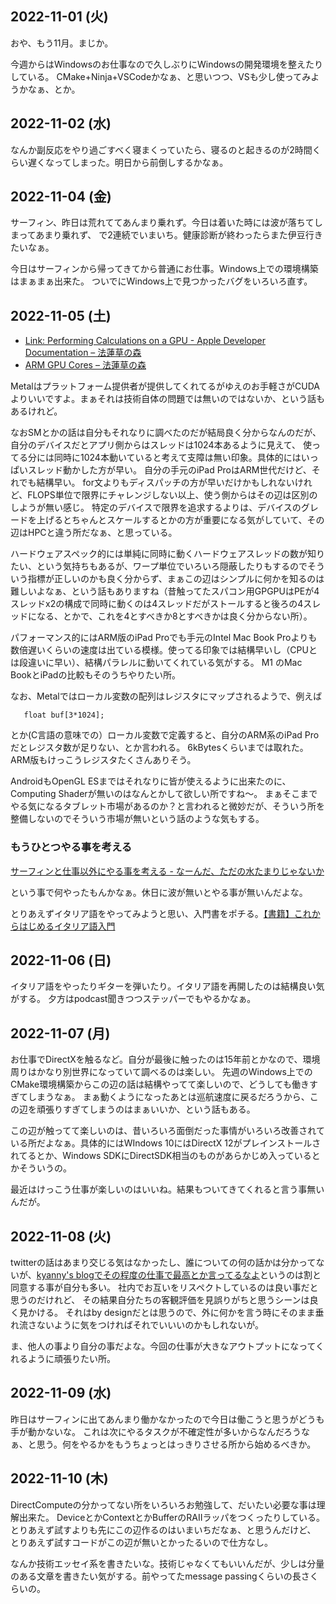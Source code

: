 ## 2022-11-01 (火)

おや、もう11月。まじか。

今週からはWindowsのお仕事なので久しぶりにWindowsの開発環境を整えたりしている。
CMake+Ninja+VSCodeかなぁ、と思いつつ、VSも少し使ってみようかなぁ、とか。

## 2022-11-02 (水)

なんか副反応をやり過ごすべく寝まくっていたら、寝るのと起きるのが2時間くらい遅くなってしまった。明日から前倒しするかなぁ。

## 2022-11-04 (金)

サーフィン、昨日は荒れててあんまり乗れず。今日は着いた時には波が落ちてしまってあまり乗れず、
で2連続でいまいち。健康診断が終わったらまた伊豆行きたいなぁ。

今日はサーフィンから帰ってきてから普通にお仕事。Windows上での環境構築はまぁまぁ出来た。
ついでにWindows上で見つかったバグをいろいろ直す。

## 2022-11-05 (土)

- [Link: Performing Calculations on a GPU - Apple Developer Documentation – 法蓮草の森](https://records.dodgson.org/2022/11/04/link-performing-calculations-on-a-gpu-apple-developer-documentation/)
- [ARM GPU Cores – 法蓮草の森](https://records.dodgson.org/2022/11/04/arm-gpu-cores/)

Metalはプラットフォーム提供者が提供してくれてるがゆえのお手軽さがCUDAよりいいですよ。まぁそれは技術自体の問題では無いのではないか、という話もあるけれど。

なおSMとかの話は自分もそれなりに調べたのだが結局良く分からなんのだが、自分のデバイスだとアプリ側からはスレッドは1024本あるように見えて、
使ってる分には同時に1024本動いていると考えて支障は無い印象。具体的にはいっぱいスレッド動かした方が早い。
自分の手元のiPad ProはARM世代だけど、それでも結構早い。
for文よりもディスパッチの方が早いだけかもしれないけれど、FLOPS単位で限界にチャレンジしない以上、使う側からはその辺は区別のしようが無い感じ。
特定のデバイスで限界を追求するよりは、デバイスのグレードを上げるとちゃんとスケールするとかの方が重要になる気がしていて、その辺はHPCと違う所だなぁ、と思っている。

ハードウェアスペック的には単純に同時に動くハードウェアスレッドの数が知りたい、という気持ちもあるが、ワープ単位でいろいろ隠蔽したりもするのでそういう指標が正しいのかも良く分からず、まぁこの辺はシンプルに何かを知るのは難しいよなぁ、という話もありますね（昔触ってたスパコン用GPGPUはPEが4スレッドx2の構成で同時に動くのは4スレッドだがストールすると後ろの4スレッドになる、とかで、これを4とすべきか8とすべきかは良く分からない所）。

パフォーマンス的にはARM版のiPad Proでも手元のIntel Mac Book Proよりも数倍遅いくらいの速度は出ている模様。使ってる印象では結構早いし（CPUとは段違いに早い）、結構パラレルに動いてくれている気がする。
M1 のMac BookとiPadの比較もそのうちやりたい所。

なお、Metalではローカル変数の配列はレジスタにマップされるようで、例えば

```
   float buf[3*1024];
```

とか(C言語の意味での）ローカル変数で定義すると、自分のARM系のiPad Proだとレジスタ数が足りない、とか言われる。
6kBytesくらいまでは取れた。ARM版もけっこうレジスタたくさんありそう。

AndroidもOpenGL ESまではそれなりに皆が使えるように出来たのに、Computing Shaderが無いのはなんとかして欲しい所ですね〜。
まぁそこまでやる気になるタブレット市場があるのか？と言われると微妙だが、そういう所を整備しないのでそういう市場が無いという話のような気もする。

### もうひとつやる事を考える

[サーフィンと仕事以外にやる事を考える - なーんだ、ただの水たまりじゃないか](https://karino2.github.io/2022/11/05/surf_work_and.html)

という事で何やったもんかなぁ。休日に波が無いとやる事が無いんだよな。

とりあえずイタリア語をやってみようと思い、入門書をポチる。[【書籍】これからはじめるイタリア語入門](【書籍】これからはじめるイタリア語入門.md)

## 2022-11-06 (日)

イタリア語をやったりギターを弾いたり。イタリア語を再開したのは結構良い気がする。
夕方はpodcast聞きつつステッパーでもやるかなぁ。

## 2022-11-07 (月)

お仕事でDirectXを触るなど。自分が最後に触ったのは15年前とかなので、環境周りはかなり別世界になっていて調べるのは楽しい。
先週のWindows上でのCMake環境構築からこの辺の話は結構やってて楽しいので、どうしても働きすぎてしまうなぁ。
まぁ動くようになったあとは巡航速度に戻るだろうから、この辺を頑張りすぎてしまうのはまぁいいか、という話もある。

この辺が触ってて楽しいのは、昔いろいろ面倒だった事情がいろいろ改善されている所だよなぁ。具体的にはWIndows 10にはDirectX 12がプレインストールされてるとか、Windows SDKにDirectSDK相当のものがあらかじめ入っているとかそういうの。

最近はけっこう仕事が楽しいのはいいね。結果もついてきてくれると言う事無いんだが。

## 2022-11-08 (火)

twitterの話はあまり交じる気はなかったし、誰についての何の話かは分かってないが、[kyanny's blogでその程度の仕事で最高とか言ってるなよ](https://blog.kyanny.me/entry/2022/11/07/233149)というのは割と同意する事が自分も多い。
社内でお互いをリスペクトしているのは良い事だと思うのだけれど、
その結果自分たちの客観評価を見誤りがちと思うシーンは良く見かける。
それはby designだとは思うので、外に何かを言う時にそのまま垂れ流さないように気をつければそれでいいいのかもしれないが。

ま、他人の事より自分の事だよな。今回の仕事が大きなアウトプットになってくれるように頑張りたい所。

## 2022-11-09 (水)

昨日はサーフィンに出てあんまり働かなかったので今日は働こうと思うがどうも手が動かないな。
これは次にやるタスクが不確定性が多いからなんだろうなぁ、と思う。何をやるかをもうちょっとはっきりさせる所から始めるべきか。

## 2022-11-10 (木)

DirectComputeの分かってない所をいろいろお勉強して、だいたい必要な事は理解出来た。
DeviceとかContextとかBufferのRAIIラッパをつくったりしている。
とりあえず試すよりも先にこの辺作るのはいまいちだなぁ、と思うんだけど、
とりあえず試すコードがこの辺が無いとかったるいので仕方なし。

なんか技術エッセイ系を書きたいな。技術じゃなくてもいいんだが、少しは分量のある文章を書きたい気がする。前やってたmessage passingくらいの長さくらいの。